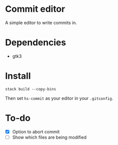 # Commit editor
A simple editor to write commits in.

# Dependencies
- gtk3

# Install
```
stack build --copy-bins
```

Then set `hs-commit` as your editor in your `.gitconfig`.

# To-do
- [X] Option to abort commit
- [ ] Show which files are being modified

